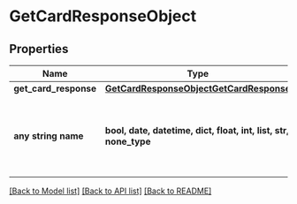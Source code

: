 # GetCardResponseObject


## Properties
Name | Type | Description | Notes
------------ | ------------- | ------------- | -------------
**get_card_response** | [**GetCardResponseObjectGetCardResponse**](GetCardResponseObjectGetCardResponse.md) |  | [optional] 
**any string name** | **bool, date, datetime, dict, float, int, list, str, none_type** | any string name can be used but the value must be the correct type | [optional]

[[Back to Model list]](../README.md#documentation-for-models) [[Back to API list]](../README.md#documentation-for-api-endpoints) [[Back to README]](../README.md)


